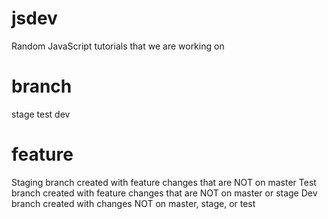 # jsdev
Random JavaScript tutorials that we are working on

# branch
stage
test
dev


# feature
Staging branch created with feature changes that are NOT on master
Test branch created with feature changes that are NOT on master or stage
Dev branch created with changes NOT on master, stage, or test